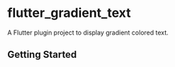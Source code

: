 # flutter_gradient_text

A Flutter plugin project to display gradient colored text.

## Getting Started
